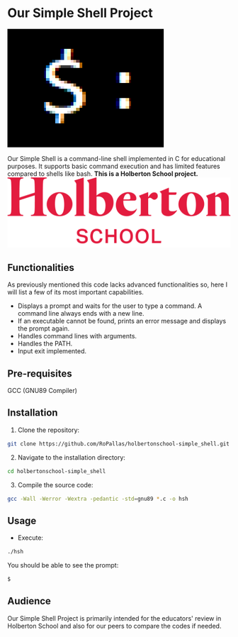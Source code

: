 Our Simple Shell Project
========================

![Simple Shell logo](docs/static_files/simpleshellLogo.png "Our Simple Shell Project")

Our Simple Shell is a command-line shell implemented in C for educational purposes. It supports basic command execution and has limited features compared to shells like bash.
**This is a Holberton School project.**
![Holberton School logo](docs/static_files/holbertonschoollogo.png "Holberton School")

## Functionalities

As previously mentioned this code lacks advanced functionalities so, here I will list a few of its most important capabilities.

- Displays a prompt and waits for the user to type a command. A command line always ends with a new line.
- If an executable cannot be found, prints an error message and displays the prompt again.
- Handles command lines with arguments.
- Handles the PATH.
- Input exit implemented.

## Pre-requisites

GCC (GNU89 Compiler)

## Installation

1. Clone the repository:
```sh
git clone https://github.com/RoPallas/holbertonschool-simple_shell.git
```
2. Navigate to the installation directory:
```sh
cd holbertonschool-simple_shell
```
3. Compile the source code:
```sh
gcc -Wall -Werror -Wextra -pedantic -std=gnu89 *.c -o hsh
```

## Usage

- Execute:
```sh
./hsh
```

You should be able to see the prompt:
```sh
$
```

## Audience

Our Simple Shell Project is primarily intended for the educators' review in Holberton School and also for our peers to compare the codes if needed.
